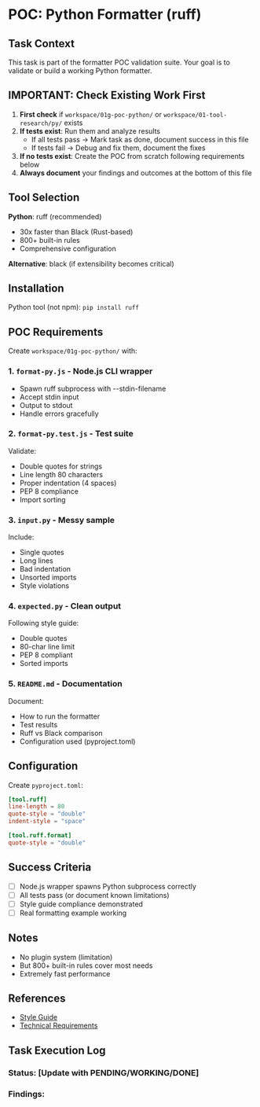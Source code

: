 # POC: Python Formatter (ruff)

## Task Context
This task is part of the formatter POC validation suite. Your goal is to validate or build a working Python formatter.

## IMPORTANT: Check Existing Work First
1. **First check** if `workspace/01g-poc-python/` or `workspace/01-tool-research/py/` exists
2. **If tests exist**: Run them and analyze results
   - If all tests pass → Mark task as done, document success in this file
   - If tests fail → Debug and fix them, document the fixes
3. **If no tests exist**: Create the POC from scratch following requirements below
4. **Always document** your findings and outcomes at the bottom of this file

## Tool Selection
**Python**: ruff (recommended)
- 30x faster than Black (Rust-based)
- 800+ built-in rules
- Comprehensive configuration

**Alternative**: black (if extensibility becomes critical)

## Installation
Python tool (not npm): `pip install ruff`

## POC Requirements

Create `workspace/01g-poc-python/` with:

### 1. `format-py.js` - Node.js CLI wrapper
- Spawn ruff subprocess with --stdin-filename
- Accept stdin input
- Output to stdout
- Handle errors gracefully

### 2. `format-py.test.js` - Test suite
Validate:
- Double quotes for strings
- Line length 80 characters
- Proper indentation (4 spaces)
- PEP 8 compliance
- Import sorting

### 3. `input.py` - Messy sample
Include:
- Single quotes
- Long lines
- Bad indentation
- Unsorted imports
- Style violations

### 4. `expected.py` - Clean output
Following style guide:
- Double quotes
- 80-char line limit
- PEP 8 compliant
- Sorted imports

### 5. `README.md` - Documentation
Document:
- How to run the formatter
- Test results
- Ruff vs Black comparison
- Configuration used (pyproject.toml)

## Configuration
Create `pyproject.toml`:
```toml
[tool.ruff]
line-length = 80
quote-style = "double"
indent-style = "space"

[tool.ruff.format]
quote-style = "double"
```

## Success Criteria
- [ ] Node.js wrapper spawns Python subprocess correctly
- [ ] All tests pass (or document known limitations)
- [ ] Style guide compliance demonstrated
- [ ] Real formatting example working

## Notes
- No plugin system (limitation)
- But 800+ built-in rules cover most needs
- Extremely fast performance

## References
- [Style Guide](../../STYLE_GUIDE.md)
- [Technical Requirements](../technical-requirements.md)

## Task Execution Log
<!-- Document your findings below this line -->
### Status: [Update with PENDING/WORKING/DONE]
### Findings:
<!-- Add your analysis, test results, and any fixes made here -->